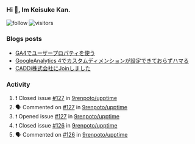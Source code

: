 ### Hi 👋, Im Keisuke Kan.

<!--
**9renpoto/9renpoto** is a ✨ _special_ ✨ repository because its `README.md` (this file) appears on your GitHub profile.

Here are some ideas to get you started:

- 🔭 I’m currently working on ...
- 🌱 I’m currently learning ...
- 👯 I’m looking to collaborate on ...
- 🤔 I’m looking for help with ...
- 💬 Ask me about ...
- 📫 How to reach me: ...
- 😄 Pronouns: ...
- ⚡ Fun fact: ...
-->

![follow](https://img.shields.io/github/followers/9renpoto?label=Follow&style=social)
![visitors](https://komarev.com/ghpvc/?username=9renpoto&label=Profile%20views&color=0e75b6&style=flat)

### Blogs posts

<!-- BLOG-POST-LIST:START -->
- [GA4でユーザープロパティを使う](https://9renpoto.dev/2021/02/21/google-analytics-4-user-properties/)
- [GoogleAnalytics 4でカスタムディメンションが設定できておらずハマる](https://9renpoto.dev/2021/02/13/google-analytics-4/)
- [CADDi株式会社にJoinしました](https://9renpoto.dev/2020/12/05/join/)
<!-- BLOG-POST-LIST:END -->

### Activity

<!--START_SECTION:activity-->
1. ❗️ Closed issue [#127](https://github.com/9renpoto/upptime/issues/127) in [9renpoto/upptime](https://github.com/9renpoto/upptime)
2. 🗣 Commented on [#127](https://github.com/9renpoto/upptime/issues/127) in [9renpoto/upptime](https://github.com/9renpoto/upptime)
3. ❗️ Opened issue [#127](https://github.com/9renpoto/upptime/issues/127) in [9renpoto/upptime](https://github.com/9renpoto/upptime)
4. ❗️ Closed issue [#126](https://github.com/9renpoto/upptime/issues/126) in [9renpoto/upptime](https://github.com/9renpoto/upptime)
5. 🗣 Commented on [#126](https://github.com/9renpoto/upptime/issues/126) in [9renpoto/upptime](https://github.com/9renpoto/upptime)
<!--END_SECTION:activity-->

<!--START_SECTION:waka-->
<!--END_SECTION:waka-->